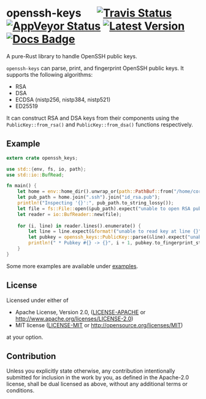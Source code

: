 # openssh-keys &emsp; [![Travis Status]][travis] [![AppVeyor Status]][appveyor] [![Latest Version]][crates.io] [![Docs Badge]][docs]

[Travis Status]: https://api.travis-ci.org/sdemos/openssh-keys.svg?branch=master
[travis]: https://travis-ci.org/sdemos/openssh-keys
[AppVeyor Status]: https://ci.appveyor.com/api/projects/status/kplw02ut4h9rbros?svg=true
[appveyor]: https://ci.appveyor.com/project/sdemos/openssh-keys
[Latest Version]: https://img.shields.io/crates/v/openssh-keys.svg
[crates.io]: https://crates.io/crates/openssh-keys
[Docs Badge]: https://docs.rs/openssh-keys/badge.svg
[docs]: https://docs.rs/openssh-keys

A pure-Rust library to handle OpenSSH public keys.

`openssh-keys` can parse, print, and fingerprint OpenSSH public keys.
It supports the following algorithms:

* RSA
* DSA
* ECDSA (nistp256, nistp384, nistp521)
* ED25519

It can construct RSA and DSA keys from their components using the `PublicKey::from_rsa()` and
`PublicKey::from_dsa()` functions respectively.

## Example

```rust
extern crate openssh_keys;

use std::{env, fs, io, path};
use std::io::BufRead;

fn main() {
    let home = env::home_dir().unwrap_or(path::PathBuf::from("/home/core/"));
    let pub_path = home.join(".ssh").join("id_rsa.pub");
    println!("Inspecting '{}':", pub_path.to_string_lossy());
    let file = fs::File::open(&pub_path).expect("unable to open RSA pubkey");
    let reader = io::BufReader::new(file);
    
    for (i, line) in reader.lines().enumerate() {
        let line = line.expect(&format!("unable to read key at line {}", i + 1));
        let pubkey = openssh_keys::PublicKey::parse(&line).expect("unable to parse RSA pubkey");
        println!(" * Pubkey #{} -> {}", i + 1, pubkey.to_fingerprint_string());
    }
}
```

Some more examples are available under [examples](examples).

## License

Licensed under either of

* Apache License, Version 2.0, ([LICENSE-APACHE](LICENSE-APACHE) or
  http://www.apache.org/licenses/LICENSE-2.0)
* MIT license ([LICENSE-MIT](LICENSE-MIT) or http://opensource.org/licenses/MIT)

at your option.

## Contribution

Unless you explicitly state otherwise, any contribution intentionally submitted
for inclusion in the work by you, as defined in the Apache-2.0 license, shall be
dual licensed as above, without any additional terms or conditions.
